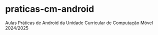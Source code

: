 # praticas-cm-android
Aulas Práticas de Android da Unidade Curricular de Computação Móvel 2024/2025
